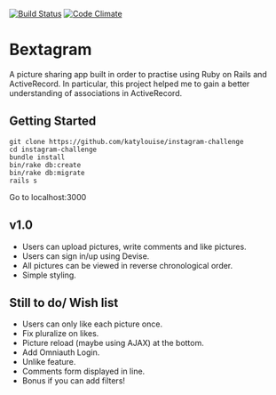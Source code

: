 [![Build Status](https://travis-ci.org/katylouise/instagram-challenge.svg?branch=master)](https://travis-ci.org/katylouise/instagram-challenge.svg?branch=master)
[![Code Climate](https://codeclimate.com/github/katylouise/instagram-challenge/badges/gpa.svg)](https://codeclimate.com/github/katylouise/instagram-challenge)

Bextagram
==========
A picture sharing app built in order to practise using Ruby on Rails and ActiveRecord.  In particular, this project helped me to gain a better understanding of associations in ActiveRecord.

Getting Started
---------------
```
git clone https://github.com/katylouise/instagram-challenge
cd instagram-challenge
bundle install
bin/rake db:create
bin/rake db:migrate
rails s
```
Go to localhost:3000

v1.0
-----
* Users can upload pictures, write comments and like pictures.
* Users can sign in/up using Devise.
* All pictures can be viewed in reverse chronological order.
* Simple styling.


Still to do/ Wish list
-----------------------
* Users can only like each picture once.
* Fix pluralize on likes.
* Picture reload (maybe using AJAX) at the bottom.
* Add Omniauth Login.
* Unlike feature.
* Comments form displayed in line.
* Bonus if you can add filters!